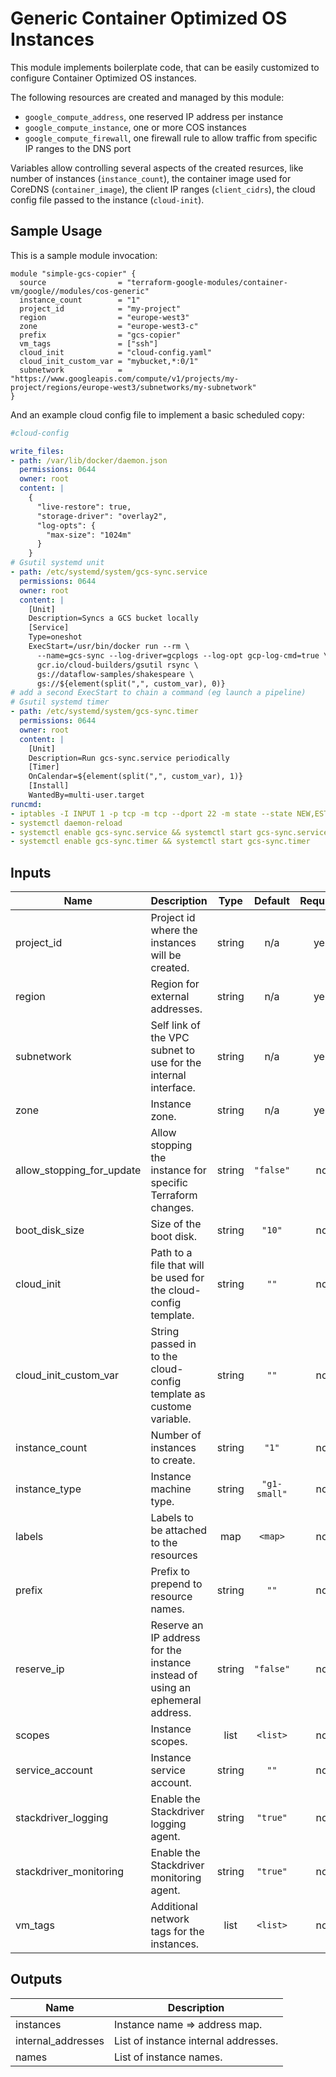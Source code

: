 # Generic Container Optimized OS Instances

This module implements boilerplate code, that can be easily customized to configure Container Optimized OS instances.

The following resources are created and managed by this module:

* `google_compute_address`, one reserved IP address per instance
* `google_compute_instance`, one or more COS instances
* `google_compute_firewall`, one firewall rule to allow traffic from specific IP ranges to the DNS port

Variables allow controlling several aspects of the created resurces, like number of instances (`instance_count`), the container image used for CoreDNS (`container_image`), the client IP ranges (`client_cidrs`), the cloud config file passed to the instance (`cloud-init`).

## Sample Usage

This is a sample module invocation:

```hcl
module "simple-gcs-copier" {
  source                = "terraform-google-modules/container-vm/google//modules/cos-generic"
  instance_count        = "1"
  project_id            = "my-project"
  region                = "europe-west3"
  zone                  = "europe-west3-c"
  prefix                = "gcs-copier"
  vm_tags               = ["ssh"]
  cloud_init            = "cloud-config.yaml"
  cloud_init_custom_var = "mybucket,*:0/1"
  subnetwork            = "https://www.googleapis.com/compute/v1/projects/my-project/regions/europe-west3/subnetworks/my-subnetwork"
}
```

And an example cloud config file to implement a basic scheduled copy:

```yml
#cloud-config

write_files:
- path: /var/lib/docker/daemon.json
  permissions: 0644
  owner: root
  content: |
    {
      "live-restore": true,
      "storage-driver": "overlay2",
      "log-opts": {
        "max-size": "1024m"
      }
    }
# Gsutil systemd unit
- path: /etc/systemd/system/gcs-sync.service
  permissions: 0644
  owner: root
  content: |
    [Unit]
    Description=Syncs a GCS bucket locally
    [Service]
    Type=oneshot
    ExecStart=/usr/bin/docker run --rm \
      --name=gcs-sync --log-driver=gcplogs --log-opt gcp-log-cmd=true \
      gcr.io/cloud-builders/gsutil rsync \
      gs://dataflow-samples/shakespeare \
      gs://${element(split(",", custom_var), 0)}
# add a second ExecStart to chain a command (eg launch a pipeline)
# Gsutil systemd timer
- path: /etc/systemd/system/gcs-sync.timer
  permissions: 0644
  owner: root
  content: |
    [Unit]
    Description=Run gcs-sync.service periodically
    [Timer]
    OnCalendar=${element(split(",", custom_var), 1)}
    [Install]
    WantedBy=multi-user.target
runcmd:
- iptables -I INPUT 1 -p tcp -m tcp --dport 22 -m state --state NEW,ESTABLISHED -j ACCEPT
- systemctl daemon-reload
- systemctl enable gcs-sync.service && systemctl start gcs-sync.service
- systemctl enable gcs-sync.timer && systemctl start gcs-sync.timer
```

[^]: (autogen_docs_start)

## Inputs

| Name | Description | Type | Default | Required |
|------|-------------|:----:|:-----:|:-----:|
| project\_id | Project id where the instances will be created. | string | n/a | yes |
| region | Region for external addresses. | string | n/a | yes |
| subnetwork | Self link of the VPC subnet to use for the internal interface. | string | n/a | yes |
| zone | Instance zone. | string | n/a | yes |
| allow\_stopping\_for\_update | Allow stopping the instance for specific Terraform changes. | string | `"false"` | no |
| boot\_disk\_size | Size of the boot disk. | string | `"10"` | no |
| cloud\_init | Path to a file that will be used for the cloud-config template. | string | `""` | no |
| cloud\_init\_custom\_var | String passed in to the cloud-config template as custome variable. | string | `""` | no |
| instance\_count | Number of instances to create. | string | `"1"` | no |
| instance\_type | Instance machine type. | string | `"g1-small"` | no |
| labels | Labels to be attached to the resources | map | `<map>` | no |
| prefix | Prefix to prepend to resource names. | string | `""` | no |
| reserve\_ip | Reserve an IP address for the instance instead of using an ephemeral address. | string | `"false"` | no |
| scopes | Instance scopes. | list | `<list>` | no |
| service\_account | Instance service account. | string | `""` | no |
| stackdriver\_logging | Enable the Stackdriver logging agent. | string | `"true"` | no |
| stackdriver\_monitoring | Enable the Stackdriver monitoring agent. | string | `"true"` | no |
| vm\_tags | Additional network tags for the instances. | list | `<list>` | no |

## Outputs

| Name | Description |
|------|-------------|
| instances | Instance name => address map. |
| internal\_addresses | List of instance internal addresses. |
| names | List of instance names. |

[^]: (autogen_docs_end)
